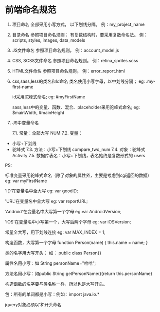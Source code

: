 # 前端命名规范

1. 项目命名
   全部采用小写方式， 以下划线分隔。
   例：my_project_name

2. 目录命名
   参照项目命名规则；
   有复数结构时，要采用复数命名法。
   例：scripts, styles, images, data_models

3. JS文件命名
   参照项目命名规则。
   例：account_model.js

4. CSS, SCSS文件命名
   参照项目命名规则。
   例：retina_sprites.scss

5. HTML文件命名
   参照项目命名规则。
   例：error_report.html

6. css,sass,less的类名和Id命名
   类名使用小写字母，以中划线分隔；
   eg: .my-first-name

   id采用驼峰式命名; 
   eg: #myFirstName

   sass,less中的变量、函数、混合、placeholder采用驼峰式命名; 
   eg: $mainWidth, #mainHeight

7. JS中变量命名

   7.1. 常量：全部大写 NUM
   7.2. 变量：

- 小写+下划线
- 驼峰式
  7.3. 方法：小写+下划线 compare_two_num
  7.4. 对象：驼峰式 Activity
  7.5. 数据库表名：小写+下划线，表名始终是复数形式的 users

PS:

标准变量采用驼峰式命名（除了对象的属性外，主要是考虑到cgi返回的数据）
eg: var myFirstName

'ID'在变量名中全大写
eg: var goodID;

'URL'在变量名中全大写
eg: var reportURL;

'Android'在变量名中大写第一个字母
eg:var AndroidVersion;

'iOS'在变量名中小写第一个，大写后两个字母
eg:  var iOSVersion;

常量全大写，用下划线连接
eg: var MAX_INDEX = 1;

构造函数，大写第一个字母
function Person(name) {
    this.name = name;
}

类的名字用大写开头： 如：
public class Person{}

属性名用小写：如 String personName="哈哈";

方法名用小写：如public String getPersonName(){return this.personName}

构造函数的名字要与类名称一样，所以也是大写开头。

包：所有的单词都是小写：例如：import java.io.*

jquery对象必须以'$'开头命名